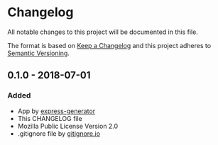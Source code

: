 # Changelog
All notable changes to this project will be documented in this file.

The format is based on [Keep a Changelog](http://keepachangelog.com/en/1.0.0/)
and this project adheres to [Semantic Versioning](http://semver.org/spec/v2.0.0.html).


## 0.1.0 - 2018-07-01
### Added
- App by [express-generator](https://github.com/expressjs/generator)
- This CHANGELOG file
- Mozilla Public License Version 2.0
- .gitignore file by [gitignore.io](https://www.gitignore.io/)
